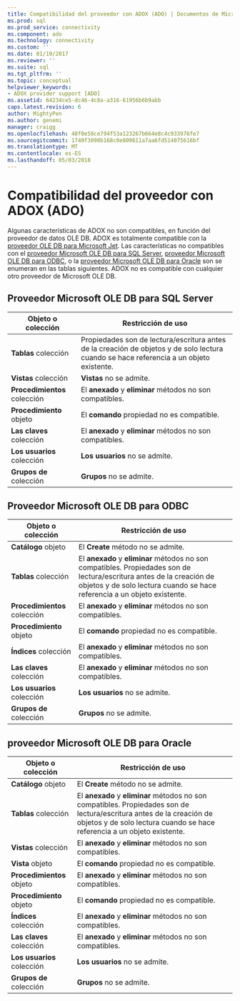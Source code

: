 ```yaml
---
title: Compatibilidad del proveedor con ADOX (ADO) | Documentos de Microsoft
ms.prod: sql
ms.prod_service: connectivity
ms.component: ado
ms.technology: connectivity
ms.custom: ''
ms.date: 01/19/2017
ms.reviewer: ''
ms.suite: sql
ms.tgt_pltfrm: ''
ms.topic: conceptual
helpviewer_keywords:
- ADOX provider support [ADO]
ms.assetid: 64234ce5-dc46-4c8a-a316-61956b6b9abb
caps.latest.revision: 6
author: MightyPen
ms.author: genemi
manager: craigg
ms.openlocfilehash: 48f0e58ce794f53a123267b664e8c4c933976fe7
ms.sourcegitcommit: 1740f3090b168c0e809611a7aa6fd514075616bf
ms.translationtype: MT
ms.contentlocale: es-ES
ms.lasthandoff: 05/03/2018
---
```

# <a name="provider-support-for-adox-ado"></a>Compatibilidad del proveedor con ADOX (ADO)
Algunas características de ADOX no son compatibles, en función del proveedor de datos OLE DB. ADOX es totalmente compatible con la [proveedor OLE DB para Microsoft Jet](../../../ado/guide/appendixes/microsoft-ole-db-provider-for-microsoft-jet.md). Las características no compatibles con el [proveedor Microsoft OLE DB para SQL Server](../../../ado/guide/appendixes/microsoft-ole-db-provider-for-sql-server.md), [proveedor Microsoft OLE DB para ODBC](../../../ado/guide/appendixes/microsoft-ole-db-provider-for-odbc.md), o la [proveedor Microsoft OLE DB para Oracle](../../../ado/guide/appendixes/microsoft-ole-db-provider-for-oracle.md) son se enumeran en las tablas siguientes. ADOX no es compatible con cualquier otro proveedor de Microsoft OLE DB.  
  
## <a name="microsoft-ole-db-provider-for-sql-server"></a>Proveedor Microsoft OLE DB para SQL Server  
  
|Objeto o colección|Restricción de uso|  
|--------------------------|-----------------------|  
|**Tablas** colección|Propiedades son de lectura/escritura antes de la creación de objetos y de solo lectura cuando se hace referencia a un objeto existente.|  
|**Vistas** colección|**Vistas** no se admite.|  
|**Procedimientos** colección|El **anexado** y **eliminar** métodos no son compatibles.|  
|**Procedimiento** objeto|El **comando** propiedad no es compatible.|  
|**Las claves** colección|El **anexado** y **eliminar** métodos no son compatibles.|  
|**Los usuarios** colección|**Los usuarios** no se admite.|  
|**Grupos de** colección|**Grupos** no se admite.|  
  
## <a name="microsoft-ole-db-provider-for-odbc"></a>Proveedor Microsoft OLE DB para ODBC  
  
|Objeto o colección|Restricción de uso|  
|--------------------------|-----------------------|  
|**Catálogo** objeto|El **Create** método no se admite.|  
|**Tablas** colección|El **anexado** y **eliminar** métodos no son compatibles. Propiedades son de lectura/escritura antes de la creación de objetos y de solo lectura cuando se hace referencia a un objeto existente.|  
|**Procedimientos** colección|El **anexado** y **eliminar** métodos no son compatibles.|  
|**Procedimiento** objeto|El **comando** propiedad no es compatible.|  
|**Índices** colección|El **anexado** y **eliminar** métodos no son compatibles.|  
|**Las claves** colección|El **anexado** y **eliminar** métodos no son compatibles.|  
|**Los usuarios** colección|**Los usuarios** no se admite.|  
|**Grupos de** colección|**Grupos** no se admite.|  
  
## <a name="microsoft-ole-db-provider-for-oracle"></a>proveedor Microsoft OLE DB para Oracle  
  
|Objeto o colección|Restricción de uso|  
|--------------------------|-----------------------|  
|**Catálogo** objeto|El **Create** método no se admite.|  
|**Tablas** colección|El **anexado** y **eliminar** métodos no son compatibles. Propiedades son de lectura/escritura antes de la creación de objetos y de solo lectura cuando se hace referencia a un objeto existente.|  
|**Vistas** colección|El **anexado** y **eliminar** métodos no son compatibles.|  
|**Vista** objeto|El **comando** propiedad no es compatible.|  
|**Procedimientos** objeto|El **anexado** y **eliminar** métodos no son compatibles.|  
|**Procedimiento** objeto|El **comando** propiedad no es compatible.|  
|**Índices** colección|El **anexado** y **eliminar** métodos no son compatibles.|  
|**Las claves** colección|El **anexado** y **eliminar** métodos no son compatibles.|  
|**Los usuarios** colección|**Los usuarios** no se admite.|  
|**Grupos de** colección|**Grupos** no se admite.|
